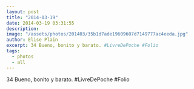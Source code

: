 ```yaml
---
layout: post
title: "2014-03-19"
date: 2014-03-19 03:31:55
description: 
image: "/assets/photos/201403/35b1d7ade19609607d7149777ac4eeda.jpg"
author: Elise Plain
excerpt: 34 Bueno, bonito y barato. #LivreDePoche #Folio
tags: 
  - photos
  - all
---
```


34 Bueno, bonito y barato. #LivreDePoche #Folio
<p></p>
